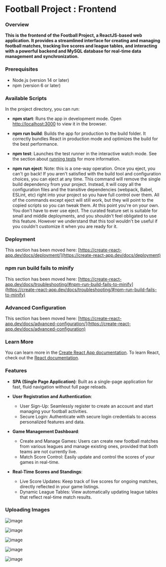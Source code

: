 # Football Project : Frontend


### Overview
**This is the frontend of the Football Project, a ReactJS-based web application.
It provides a streamlined interface for creating and managing football matches, tracking live scores and league tables,
and interacting with a powerful backend and MySQL database for real-time data management and synchronization.**

### Prerequisites
- Node.js (version 14 or later)
- npm (version 6 or later)

### Available Scripts

In the project directory, you can run:

- **npm start**: Runs the app in development mode. Open [http://localhost:3000](http://localhost:3000) to view it in the browser.
  
- **npm run build**: Builds the app for production to the build folder.
   It correctly bundles React in production mode and optimizes the build for the best performance.
  
- **npm test**: Launches the test runner in the interactive watch mode.
   See the section about [running tests](https://create-react-app.dev/docs/running-tests) for more information.
  
- **npm run eject**: Note: this is a one-way operation. Once you eject, you can't go back!
   If you aren't satisfied with the build tool and configuration choices, you can eject at any time.
   This command will remove the single build dependency from your project.
   Instead, it will copy all the configuration files and the transitive dependencies (webpack, Babel, ESLint, etc) right into your project so you have full control over them.
   All of the commands except eject will still work, but they will point to the copied scripts so you can tweak them. At this point you're on your own.
   You don't have to ever use eject. The curated feature set is suitable for small and middle deployments, and you shouldn't feel obligated to use this feature.
   However we understand that this tool wouldn't be useful if you couldn't customize it when you are ready for it.

  
### Deployment
This section has been moved here: [https://create-react-app.dev/docs/deployment/](https://create-react-app.dev/docs/deployment)

### npm run build fails to minify
This section has been moved here: [https://create-react-app.dev/docs/troubleshooting/#npm-run-build-fails-to-minify](https://create-react-app.dev/docs/troubleshooting/#npm-run-build-fails-to-minify)

### Advanced Configuration
This section has been moved here: [https://create-react-app.dev/docs/advanced-configuration/](https://create-react-app.dev/docs/advanced-configuration)

### Learn More
You can learn more in the [Create React App documentation](https://create-react-app.dev/docs/getting-started).
To learn React, check out the [React documentation](https://react.dev).


### Features

- **SPA (Single Page Application)**: Built as a single-page application for fast, fluid navigation without full page reloads.
  
- **User Registration and Authentication**:
   - User Sign-Up: Seamlessly register to create an account and start managing your football activities.
   - Secure Login: Authenticate with secure login credentials to access personalized features and data.
     
- **Game Management Dashboard**:
   - Create and Manage Games: Users can create new football matches from various leagues and manage existing ones, provided that both teams are not currently live.
   - Match Score Control: Easily update and control the scores of your games in real-time.
     
- **Real-Time Scores and Standings**:
  - Live Score Updates: Keep track of live scores for ongoing matches, directly reflected in your game listings.
  - Dynamic League Tables: View automatically updating league tables that reflect real-time match results.
    

### Uploading Images


![image](https://github.com/user-attachments/assets/055b534e-2a8a-47c7-8a14-6a43789cba75)

![image](https://github.com/user-attachments/assets/26ad7fe5-74e0-4e65-a56a-c441078bd0ea)

![image](https://github.com/user-attachments/assets/38e3645a-10b1-4655-ae90-e79edcf9eaf8)

![image](https://github.com/user-attachments/assets/aa0b007a-c1e2-4df1-a723-982ebc26cf7b)

![image](https://github.com/user-attachments/assets/073616d9-8c3f-4f0e-8782-f6fdde2f2ac8)














